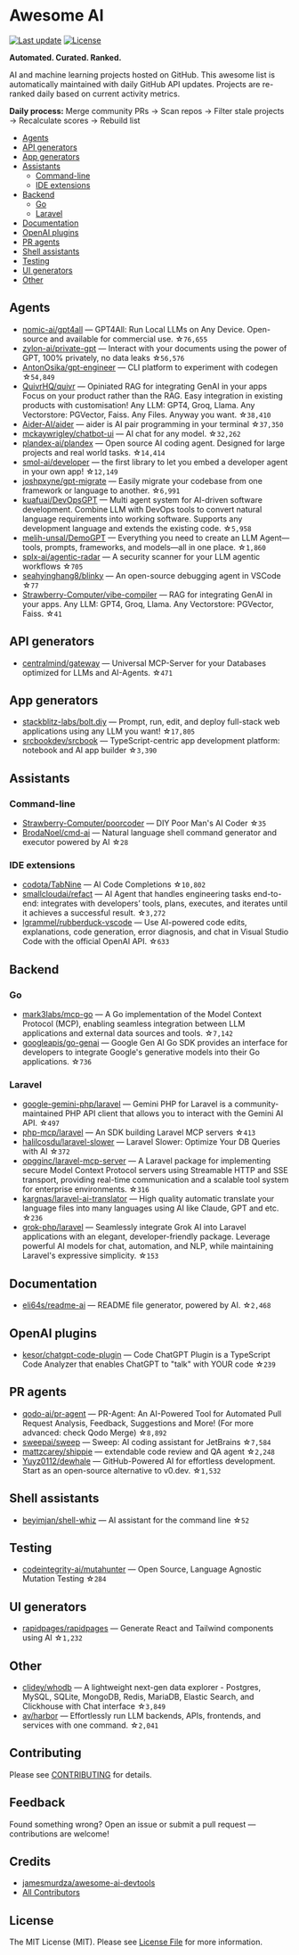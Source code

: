# Awesome AI

[![Last update](https://img.shields.io/github/last-commit/abordage/awesome-ai?label=last%20update)](README.md)
[![License](https://img.shields.io/github/license/abordage/awesome-ai)](LICENSE)

**Automated. Curated. Ranked.**

AI and machine learning projects hosted on GitHub. This awesome list is automatically maintained with daily GitHub API updates. Projects are re-ranked daily based on current activity metrics.

**Daily process:** Merge community PRs → Scan repos → Filter stale projects → Recalculate scores → Rebuild list

- [Agents](#agents)
- [API generators](#api-generators)
- [App generators](#app-generators)
- [Assistants](#assistants)
  - [Command-line](#command-line)
  - [IDE extensions](#ide-extensions)
- [Backend](#backend)
  - [Go](#go)
  - [Laravel](#laravel)
- [Documentation](#documentation)
- [OpenAI plugins](#openai-plugins)
- [PR agents](#pr-agents)
- [Shell assistants](#shell-assistants)
- [Testing](#testing)
- [UI generators](#ui-generators)
- [Other](#other)


## Agents

- [nomic-ai/gpt4all](https://github.com/nomic-ai/gpt4all) — GPT4All: Run Local LLMs on Any Device. Open-source and available for commercial use. ☆`76,655`
- [zylon-ai/private-gpt](https://github.com/zylon-ai/private-gpt) — Interact with your documents using the power of GPT, 100% privately, no data leaks ☆`56,576`
- [AntonOsika/gpt-engineer](https://github.com/AntonOsika/gpt-engineer) — CLI platform to experiment with codegen ☆`54,849`
- [QuivrHQ/quivr](https://github.com/QuivrHQ/quivr) — Opiniated RAG for integrating GenAI in your apps Focus on your product rather than the RAG. Easy integration in existing products with customisation! Any LLM: GPT4, Groq, Llama. Any Vectorstore: PGVector, Faiss. Any Files. Anyway you want. ☆`38,410`
- [Aider-AI/aider](https://github.com/Aider-AI/aider) — aider is AI pair programming in your terminal ☆`37,350`
- [mckaywrigley/chatbot-ui](https://github.com/mckaywrigley/chatbot-ui) — AI chat for any model. ☆`32,262`
- [plandex-ai/plandex](https://github.com/plandex-ai/plandex) — Open source AI coding agent. Designed for large projects and real world tasks. ☆`14,414`
- [smol-ai/developer](https://github.com/smol-ai/developer) — the first library to let you embed a developer agent in your own app! ☆`12,149`
- [joshpxyne/gpt-migrate](https://github.com/joshpxyne/gpt-migrate) — Easily migrate your codebase from one framework or language to another. ☆`6,991`
- [kuafuai/DevOpsGPT](https://github.com/kuafuai/DevOpsGPT) — Multi agent system for AI-driven software development. Combine LLM with DevOps tools to convert natural language requirements into working software. Supports any development language and extends the existing code. ☆`5,958`
- [melih-unsal/DemoGPT](https://github.com/melih-unsal/DemoGPT) — Everything you need to create an LLM Agent—tools, prompts, frameworks, and models—all in one place. ☆`1,860`
- [splx-ai/agentic-radar](https://github.com/splx-ai/agentic-radar) — A security scanner for your LLM agentic workflows ☆`705`
- [seahyinghang8/blinky](https://github.com/seahyinghang8/blinky) — An open-source debugging agent in VSCode ☆`77`
- [Strawberry-Computer/vibe-compiler](https://github.com/Strawberry-Computer/vibe-compiler) — RAG for integrating GenAI in your apps. Any LLM: GPT4, Groq, Llama. Any Vectorstore: PGVector, Faiss. ☆`41`
## API generators

- [centralmind/gateway](https://github.com/centralmind/gateway) — Universal MCP-Server for your Databases optimized for LLMs and AI-Agents. ☆`471`
## App generators

- [stackblitz-labs/bolt.diy](https://github.com/stackblitz-labs/bolt.diy) — Prompt, run, edit, and deploy full-stack web applications using any LLM you want! ☆`17,805`
- [srcbookdev/srcbook](https://github.com/srcbookdev/srcbook) — TypeScript-centric app development platform: notebook and AI app builder ☆`3,390`
## Assistants

### Command-line

- [Strawberry-Computer/poorcoder](https://github.com/Strawberry-Computer/poorcoder) — DIY Poor Man's AI Coder ☆`35`
- [BrodaNoel/cmd-ai](https://github.com/BrodaNoel/cmd-ai) — Natural language shell command generator and executor powered by AI ☆`28`
### IDE extensions

- [codota/TabNine](https://github.com/codota/TabNine) — AI Code Completions ☆`10,802`
- [smallcloudai/refact](https://github.com/smallcloudai/refact) — AI Agent that handles engineering tasks end-to-end: integrates with developers’ tools, plans, executes, and iterates until it achieves a successful result. ☆`3,272`
- [lgrammel/rubberduck-vscode](https://github.com/lgrammel/rubberduck-vscode) — Use AI-powered code edits, explanations, code generation, error diagnosis, and chat in Visual Studio Code with the official OpenAI API. ☆`633`
## Backend

### Go

- [mark3labs/mcp-go](https://github.com/mark3labs/mcp-go) — A Go implementation of the Model Context Protocol (MCP), enabling seamless integration between LLM applications and external data sources and tools. ☆`7,142`
- [googleapis/go-genai](https://github.com/googleapis/go-genai) — Google Gen AI Go SDK provides an interface for developers to integrate Google's generative models into their Go applications. ☆`736`
### Laravel

- [google-gemini-php/laravel](https://github.com/google-gemini-php/laravel) — Gemini PHP for Laravel is a community-maintained PHP API client that allows you to interact with the Gemini AI API. ☆`497`
- [php-mcp/laravel](https://github.com/php-mcp/laravel) — An SDK building Laravel MCP servers ☆`413`
- [halilcosdu/laravel-slower](https://github.com/halilcosdu/laravel-slower) — Laravel Slower: Optimize Your DB Queries with AI ☆`372`
- [opgginc/laravel-mcp-server](https://github.com/opgginc/laravel-mcp-server) — A Laravel package for implementing secure Model Context Protocol servers using Streamable HTTP and SSE transport, providing real-time communication and a scalable tool system for enterprise environments. ☆`316`
- [kargnas/laravel-ai-translator](https://github.com/kargnas/laravel-ai-translator) — High quality automatic translate your language files into many languages using AI like Claude, GPT and etc. ☆`236`
- [grok-php/laravel](https://github.com/grok-php/laravel) — Seamlessly integrate Grok AI into Laravel applications with an elegant, developer-friendly package. Leverage powerful AI models for chat, automation, and NLP, while maintaining Laravel's expressive simplicity. ☆`153`
## Documentation

- [eli64s/readme-ai](https://github.com/eli64s/readme-ai) — README file generator, powered by AI. ☆`2,468`
## OpenAI plugins

- [kesor/chatgpt-code-plugin](https://github.com/kesor/chatgpt-code-plugin) — Code ChatGPT Plugin is a TypeScript Code Analyzer that enables ChatGPT to "talk" with YOUR code ☆`239`
## PR agents

- [qodo-ai/pr-agent](https://github.com/qodo-ai/pr-agent) — PR-Agent: An AI-Powered Tool for Automated Pull Request Analysis, Feedback, Suggestions and More! (For more advanced: check Qodo Merge) ☆`8,892`
- [sweepai/sweep](https://github.com/sweepai/sweep) — Sweep: AI coding assistant for JetBrains ☆`7,584`
- [mattzcarey/shippie](https://github.com/mattzcarey/shippie) — extendable code review and QA agent ☆`2,248`
- [Yuyz0112/dewhale](https://github.com/Yuyz0112/dewhale) — GitHub-Powered AI for effortless development. Start as an open-source alternative to v0.dev. ☆`1,532`
## Shell assistants

- [beyimjan/shell-whiz](https://github.com/beyimjan/shell-whiz) — AI assistant for the command line ☆`52`
## Testing

- [codeintegrity-ai/mutahunter](https://github.com/codeintegrity-ai/mutahunter) — Open Source, Language Agnostic Mutation Testing ☆`284`
## UI generators

- [rapidpages/rapidpages](https://github.com/rapidpages/rapidpages) — Generate React and Tailwind components using AI ☆`1,232`
## Other

- [clidey/whodb](https://github.com/clidey/whodb) — A lightweight next-gen data explorer - Postgres, MySQL, SQLite, MongoDB, Redis, MariaDB, Elastic Search, and Clickhouse with Chat interface ☆`3,849`
- [av/harbor](https://github.com/av/harbor) — Effortlessly run LLM backends, APIs, frontends, and services with one command. ☆`2,041`


## Contributing

Please see [CONTRIBUTING](.github/CONTRIBUTING.md) for details.

## Feedback

Found something wrong? Open an issue or submit a pull request — contributions are welcome!

## Credits

- [jamesmurdza/awesome-ai-devtools](https://github.com/jamesmurdza/awesome-ai-devtools)
- [All Contributors](https://github.com/abordage/awesome-ai/graphs/contributors)

## License

The MIT License (MIT). Please see [License File](LICENSE) for more information.